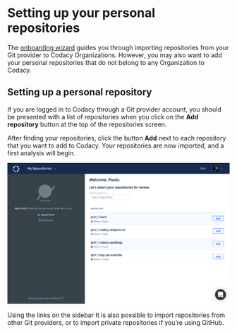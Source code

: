 # Setting up your personal repositories

The [onboarding wizard](getting-started-with-codacy.md) guides you through importing repositories from your Git provider to Codacy Organizations. However, you may also want to add your personal repositories that do not belong to any Organization to Codacy.

## Setting up a personal repository

If you are logged in to Codacy through a Git provider account, you should be presented with a list of repositories when you click on the **Add repository** button at the top of the repositories screen.

After finding your repositories, click the button **Add** next to each repository that you want to add to Codacy. Your repositories are now imported, and a first analysis will begin.

![](/images/add-personal-repositories.png)

Using the links on the sidebar It is also possible to import repositories from other Git providers, or to import private repositories if you’re using GitHub.
